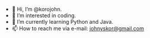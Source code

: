 - 👋 Hi, I’m @korojohn.
- 👀 I’m interested in coding.
- 🌱 I’m currently learning Python and Java.
- 📫 How to reach me via e-mail: johnyskor@gmail.com 

